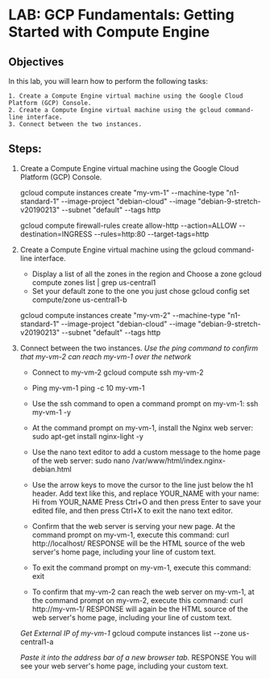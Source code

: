 # LAB: GCP Fundamentals: Getting Started with Compute Engine

## Objectives
In this lab, you will learn how to perform the following tasks:

    1. Create a Compute Engine virtual machine using the Google Cloud Platform (GCP) Console.
    2. Create a Compute Engine virtual machine using the gcloud command-line interface.
    3. Connect between the two instances.

## Steps:
1. Create a Compute Engine virtual machine using the Google Cloud Platform (GCP) Console.

    gcloud compute instances create "my-vm-1" --machine-type "n1-standard-1" --image-project "debian-cloud"  --image "debian-9-stretch-v20190213"  --subnet "default" --tags http

    gcloud compute firewall-rules create allow-http --action=ALLOW --destination=INGRESS --rules=http:80 --target-tags=http

2. Create a Compute Engine virtual machine using the gcloud command-line interface.
    - Display a list of all the zones in the region and Choose a zone
        gcloud compute zones list | grep us-central1
    - Set your default zone to the one you just chose
        gcloud config set compute/zone us-central1-b

    gcloud compute instances create "my-vm-2" --machine-type "n1-standard-1" --image-project "debian-cloud"  --image "debian-9-stretch-v20190213"  --subnet "default" --tags http

3. Connect between the two instances.
    _Use the ping command to confirm that my-vm-2 can reach my-vm-1 over the network_

    - Connect to my-vm-2
        gcloud compute ssh my-vm-2
        
    - Ping my-vm-1
        ping -c 10 my-vm-1
        
    - Use the ssh command to open a command prompt on my-vm-1:
        ssh my-vm-1 -y
        
    - At the command prompt on my-vm-1, install the Nginx web server:
        sudo apt-get install nginx-light -y
    - Use the nano text editor to add a custom message to the home page of the web server:
        sudo nano /var/www/html/index.nginx-debian.html
    - Use the arrow keys to move the cursor to the line just below the h1 header. Add text like this, and replace YOUR_NAME with your name:
        Hi from YOUR_NAME
    Press Ctrl+O and then press Enter to save your edited file, and then press Ctrl+X to exit the nano text editor.
    - Confirm that the web server is serving your new page. At the command prompt on my-vm-1, execute this command:
        curl http://localhost/
    RESPONSE will be the HTML source of the web server's home page, including your line of custom text.
    - To exit the command prompt on my-vm-1, execute this command:
        exit
    - To confirm that my-vm-2 can reach the web server on my-vm-1, at the command prompt on my-vm-2, execute this command:
        curl http://my-vm-1/
    RESPONSE will again be the HTML source of the web server's home page, including your line of custom text.

    _Get External IP of my-vm-1_
    gcloud compute instances list --zone us-central1-a

    _Paste it into the address bar of a new browser tab._
    RESPONSE You will see your web server's home page, including your custom text.
